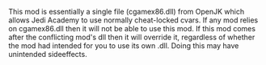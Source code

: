 This mod is essentially a single file (cgamex86.dll) from OpenJK which allows Jedi Academy to use normally cheat-locked cvars.
If any mod relies on cgamex86.dll then it will not be able to use this mod. If this mod comes after the conflicting mod's dll then it will override it, regardless of whether the mod had intended for you to use its own .dll. Doing this may have unintended sideeffects.